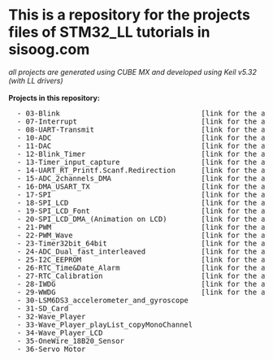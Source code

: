 <h1> This is a repository for the projects files of STM32_LL tutorials in sisoog.com </h1>
<i> all projects are generated using CUBE MX and developed using Keil v5.32 (with LL drivers) </i> <br>
 <br>
  <b> Projects in this repository: </b> <pre>
  - 03-Blink                                 [link for the associated article in sisoog.com]((https://sisoog.com/2020/08/%D8%A2%D9%85%D9%88%D8%B2%D8%B4-stm32-%D8%A8%D8%A7-%D8%AA%D9%88%D8%A7%D8%A8%D8%B9-ll-%D9%82%D8%B3%D9%85%D8%AA-%D8%B3%D9%88%D9%85-stm32cubemx-%D9%88-keil/))
  - 07-Interrupt                             [link for the associated article in sisoog.com]((https://sisoog.com/2020/11/%d8%a2%d9%85%d9%88%d8%b2%d8%b4-stm32-%d8%a8%d8%a7-%d8%aa%d9%88%d8%a7%d8%a8%d8%b9-ll-%d9%82%d8%b3%d9%85%d8%aa-%d9%87%d9%81%d8%aa%d9%85-interrupt/))
  - 08-UART-Transmit                         [link for the associated article in sisoog.com]((https://sisoog.com/2020/12/%d8%a2%d9%85%d9%88%d8%b2%d8%b4-stm32-%d8%a8%d8%a7-%d8%aa%d9%88%d8%a7%d8%a8%d8%b9-ll-%d9%82%d8%b3%d9%85%d8%aa-%d9%87%d8%b4%d8%aa%d9%85-uart-transmit/))
  - 10-ADC                                   [link for the associated article in sisoog.com]((https://sisoog.com/2021/02/%d8%a2%d9%85%d9%88%d8%b2%d8%b4-stm32-%d8%a8%d8%a7-%d8%aa%d9%88%d8%a7%d8%a8%d8%b9-ll-%d9%82%d8%b3%d9%85%d8%aa-%d8%af%d9%87%d9%85-%d9%85%d8%a8%d8%af%d9%84-%d8%a2%d9%86%d8%a7%d9%84%d9%88%da%af-%d8%a8/))
  - 11-DAC                                   [link for the associated article in sisoog.com]((https://sisoog.com/2021/03/%d8%a2%d9%85%d9%88%d8%b2%d8%b4-stm32-%d8%a8%d8%a7-%d8%aa%d9%88%d8%a7%d8%a8%d8%b9-ll-%d9%82%d8%b3%d9%85%d8%aa-%db%8c%d8%a7%d8%b2%d8%af%d9%87%d9%85-%d9%85%d8%a8%d8%af%d9%84-%d8%af%db%8c%d8%ac%db%8c/))
  - 12-Blink_Timer                           [link for the associated article in sisoog.com]((https://sisoog.com/2021/04/%d8%a2%d9%85%d9%88%d8%b2%d8%b4-stm32-%d8%a8%d8%a7-%d8%aa%d9%88%d8%a7%d8%a8%d8%b9-ll-%d9%82%d8%b3%d9%85%d8%aa-%d8%af%d9%88%d8%a7%d8%b2%d8%af%d9%87%d9%85-timer-timebase/))
  - 13-Timer_input_capture                   [link for the associated article in sisoog.com]((https://sisoog.com/2021/04/%d8%a2%d9%85%d9%88%d8%b2%d8%b4-stm32-%d8%a8%d8%a7-%d8%aa%d9%88%d8%a7%d8%a8%d8%b9-ll-%d9%82%d8%b3%d9%85%d8%aa-%d8%b3%db%8c%d8%b2%d8%af%d9%87%d9%85-timer-input-capture/))
  - 14-UART_RT_Printf.Scanf.Redirection      [link for the associated article in sisoog.com]((https://sisoog.com/2021/12/01/%d8%a2%d9%85%d9%88%d8%b2%d8%b4-stm32-%d8%a8%d8%a7-%d8%aa%d9%88%d8%a7%d8%a8%d8%b9-ll-%d9%82%d8%b3%d9%85%d8%aa-%da%86%d9%87%d8%a7%d8%b1%d8%af%d9%87%d9%85-%d8%b1%db%8c%d8%af%d8%a7%db%8c%d8%b1%da%a9/)) 
  - 15-ADC_2channels_DMA                     [link for the associated article in sisoog.com]((https://sisoog.com/2021/12/15/%d8%a2%d9%85%d9%88%d8%b2%d8%b4-stm32-%d8%a8%d8%a7-%d8%aa%d9%88%d8%a7%d8%a8%d8%b9-ll-%d9%82%d8%b3%d9%85%d8%aa-%d9%be%d8%a7%d9%86%d8%b2%d8%af%d9%87%d9%85-%d8%b1%d8%a7%d9%87%e2%80%8c%d8%a7%d9%86%d8%af/))
  - 16-DMA_USART_TX                          [link for the associated article in sisoog.com]((https://sisoog.com/2021/12/27/%d8%a2%d9%85%d9%88%d8%b2%d8%b4-stm32-%d8%a8%d8%a7-%d8%aa%d9%88%d8%a7%d8%a8%d8%b9-ll-%d9%82%d8%b3%d9%85%d8%aa-%d8%b4%d8%a7%d9%86%d8%b2%d8%af%d9%87%d9%85-%d8%a7%d8%b3%d8%aa%d9%81%d8%a7%d8%af%d9%87/))
  - 17-SPI                                   [link for the associated article in sisoog.com]((https://sisoog.com/2022/01/03/%d8%a2%d9%85%d9%88%d8%b2%d8%b4-stm32-%d8%a8%d8%a7-%d8%aa%d9%88%d8%a7%d8%a8%d8%b9-ll-%d9%82%d8%b3%d9%85%d8%aa-%d9%87%d9%81%d8%af%d9%87%d9%85-%d8%b1%d8%a7%d9%87-%d8%a7%d9%86%d8%af%d8%a7%d8%b2%db%8c/))           
  - 18-SPI_LCD                               [link for the associated article in sisoog.com]((https://sisoog.com/2022/01/05/%d8%a2%d9%85%d9%88%d8%b2%d8%b4-stm32-%d8%a8%d8%a7-%d8%aa%d9%88%d8%a7%d8%a8%d8%b9-ll-%d9%82%d8%b3%d9%85%d8%aa-%d9%87%d8%ac%d8%af%d9%87%d9%85-%d8%b1%d8%a7%d9%87%e2%80%8c%d8%a7%d9%86%d8%af%d8%a7%d8%b2/))
  - 19-SPI_LCD_Font                          [link for the associated article in sisoog.com]((https://sisoog.com/2022/01/13/%d8%a2%d9%85%d9%88%d8%b2%d8%b4-stm32-%d8%a8%d8%a7-%d8%aa%d9%88%d8%a7%d8%a8%d8%b9-ll-%d9%82%d8%b3%d9%85%d8%aa-%d9%86%d9%88%d8%b2%d8%af%d9%87%d9%85-%d8%b1%d8%a7%d9%87%e2%80%8c%d8%a7%d9%86%d8%af%d8%a7/))
  - 20-SPI_LCD_DMA_(Animation on LCD)        [link for the associated article in sisoog.com]((https://sisoog.com/2022/01/20/%d8%a2%d9%85%d9%88%d8%b2%d8%b4-stm32-%d8%a8%d8%a7-%d8%aa%d9%88%d8%a7%d8%a8%d8%b9-ll-%d9%82%d8%b3%d9%85%d8%aa-%d8%a8%db%8c%d8%b3%d8%aa%d9%85-%d8%b1%d8%a7%d9%87%e2%80%8c%d8%a7%d9%86%d8%af%d8%a7%d8%b2/))
  - 21-PWM                                   [link for the associated article in sisoog.com]((https://sisoog.com/2022/01/25/%d8%a2%d9%85%d9%88%d8%b2%d8%b4-stm32-%d8%a8%d8%a7-%d8%aa%d9%88%d8%a7%d8%a8%d8%b9-ll-%d9%82%d8%b3%d9%85%d8%aa-%d8%a8%db%8c%d8%b3%d8%aa-%d9%88-%db%8c%da%a9%d9%85-%d8%b1%d8%a7%d9%87%e2%80%8c%d8%a7%d9%86/))
  - 22-PWM_Wave                              [link for the associated article in sisoog.com]((https://sisoog.com/2022/05/07/%d8%a2%d9%85%d9%88%d8%b2%d8%b4-stm32-%d8%a8%d8%a7-%d8%aa%d9%88%d8%a7%d8%a8%d8%b9-ll-%d9%82%d8%b3%d9%85%d8%aa-%d8%a8%db%8c%d8%b3%d8%aa-%d9%88-%d8%af%d9%88%d9%85-%d9%86%d8%ad%d9%88%d9%87-%d8%aa%d9%88/))                         
  - 23-Timer32bit_64bit                      [link for the associated article in sisoog.com]((https://sisoog.com/2022/05/14/%d8%a2%d9%85%d9%88%d8%b2%d8%b4-stm32-%d8%a8%d8%a7-%d8%aa%d9%88%d8%a7%d8%a8%d8%b9-ll-%d9%82%d8%b3%d9%85%d8%aa-%d8%a8%db%8c%d8%b3%d8%aa-%d9%88-%d8%b3%d9%88%d9%85-%d8%b3%d8%a7%d8%ae%d8%aa-%d8%aa%d8%a7/))                 
  - 24-ADC_Dual_fast_interleaved             [link for the associated article in sisoog.com]((https://sisoog.com/2022/05/21/%d8%a2%d9%85%d9%88%d8%b2%d8%b4-stm32-%d8%a8%d8%a7-%d8%aa%d9%88%d8%a7%d8%a8%d8%b9-ll-%d9%82%d8%b3%d9%85%d8%aa-%d8%a8%db%8c%d8%b3%d8%aa-%d9%88-%da%86%d9%87%d8%a7%d8%b1%d9%85-adc-%d8%a8%d8%a7-%d8%b3/))           
  - 25-I2C_EEPROM                            [link for the associated article in sisoog.com]((https://sisoog.com/2022/05/28/%d8%a7%d8%b1%d8%aa%d8%a8%d8%a7%d8%b7i2c/))
  - 26-RTC_Time&Date_Alarm                   [link for the associated article in sisoog.com]((https://sisoog.com/2022/06/11/%d8%a2%d9%85%d9%88%d8%b2%d8%b4-stm32-%d8%a8%d8%a7-%d8%aa%d9%88%d8%a7%d8%a8%d8%b9-ll-%d9%82%d8%b3%d9%85%d8%aa-%d8%a8%db%8c%d8%b3%d8%aa-%d9%88-%d8%b4%d8%b4%d9%85-%d8%a7%d8%b3%d8%aa%d9%81%d8%a7%d8%af/))
  - 27-RTC_Calibration                       [link for the associated article in sisoog.com]((https://sisoog.com/2022/06/18/%d8%a2%d9%85%d9%88%d8%b2%d8%b4-stm32-%d8%a8%d8%a7-%d8%aa%d9%88%d8%a7%d8%a8%d8%b9-ll-%d9%82%d8%b3%d9%85%d8%aa-%d8%a8%db%8c%d8%b3%d8%aa-%d9%88-%d9%87%d9%81%d8%aa%d9%85-%da%a9%d8%a7%d9%84%db%8c%d8%a8/))
  - 28-IWDG                                  [link for the associated article in sisoog.com]((https://sisoog.com/2022/07/02/%d8%a2%d9%85%d9%88%d8%b2%d8%b4-stm32-%d8%a8%d8%a7-%d8%aa%d9%88%d8%a7%d8%a8%d8%b9-ll-%d9%82%d8%b3%d9%85%d8%aa-%d8%a8%db%8c%d8%b3%d8%aa-%d9%88-%d9%87%d8%b4%d8%aa%d9%85-%d8%b1%d8%a7%d9%87%d8%a7/))
  - 29-WWDG                                  [link for the associated article in sisoog.com]((https://sisoog.com/2022/07/16/%d8%a2%d9%85%d9%88%d8%b2%d8%b4-stm32-%d8%a8%d8%a7-%d8%aa%d9%88%d8%a7%d8%a8%d8%b9-ll-%d9%82%d8%b3%d9%85%d8%aa-%d8%a8%db%8c%d8%b3%d8%aa-%d9%88-%d9%86%d9%87%d9%85-%d8%b1%d8%a7%d9%87%d8%a7%d9%86/))
  - 30-LSM6DS3_accelerometer_and_gyroscope
  - 31-SD_Card                             
  - 32-Wave_Player
  - 33-Wave_Player_playList_copyMonoChannel
  - 34-Wave_Player_LCD
  - 35-OneWire_18B20_Sensor
  - 36-Servo_Motor
</pre>
